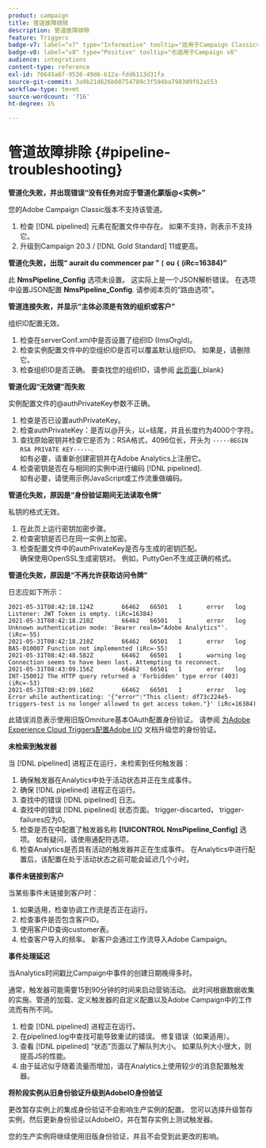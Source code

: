 ```yaml
---
product: campaign
title: 管道故障排除
description: 管道故障排除
feature: Triggers
badge-v7: label="v7" type="Informative" tooltip="适用于Campaign Classicv7"
badge-v8: label="v8" type="Positive" tooltip="也适用于Campaign v8"
audience: integrations
content-type: reference
exl-id: 76645a6f-9536-49d6-b12a-fdd6113d31fa
source-git-commit: 3a9b21d626b60754789c3f594ba798309f62a553
workflow-type: tm+mt
source-wordcount: '716'
ht-degree: 1%

---
```


# 管道故障排除 {#pipeline-troubleshooting}



**管道化失败，并出现错误“没有任务对应于管道化蒙版@&lt;实例>”**

您的Adobe Campaign Classic版本不支持该管道。

1. 检查 [!DNL pipelined] 元素在配置文件中存在。 如果不支持，则表示不支持它。
1. 升级到Campaign 20.3 / [!DNL Gold Standard] 11或更高。

**管道化失败，出现“ aurait du commencer par ” `[` ou `{` (iRc=16384)”**

此 **NmsPipeline_Config** 选项未设置。 这实际上是一个JSON解析错误。
在选项中设置JSON配置 **NmsPipeline_Config**. 请参阅本页的“路由选项”。

**管道连接失败，并显示“主体必须是有效的组织或客户”**

组织ID配置无效。

1. 检查在serverConf.xml中是否设置了组织ID (ImsOrgId)。
1. 检查实例配置文件中的空组织ID是否可以覆盖默认组织ID。 如果是，请删除它。
1. 检查组织ID是否正确。 要查找您的组织ID，请参阅 [此页面](https://experienceleague.adobe.com/docs/core-services/interface/administration/organizations.html?lang=zh-Hans){_blank}

**管道化因“无效键”而失败**

实例配置文件的@authPrivateKey参数不正确。

1. 检查是否已设置authPrivateKey。
1. 检查authPrivateKey：是否以@开头，以=结尾，并且长度约为4000个字符。
1. 查找原始密钥并检查它是否为：RSA格式，4096位长，开头为 `-----BEGIN RSA PRIVATE KEY-----`.
   <br> 如有必要，请重新创建密钥并在Adobe Analytics上注册它。
1. 检查密钥是否在与相同的实例中进行编码 [!DNL pipelined]. <br>如有必要，请使用示例JavaScript或工作流重做编码。

**管道化失败，原因是“身份验证期间无法读取令牌”**

私钥的格式无效。

1. 在此页上运行密钥加密步骤。
1. 检查密钥是否已在同一实例上加密。
1. 检查配置文件中的authPrivateKey是否与生成的密钥匹配。 <br>确保使用OpenSSL生成密钥对。 例如，PuttyGen不生成正确的格式。

**管道化失败，原因是“不再允许获取访问令牌”**

日志应如下所示：

```
2021-05-31T08:42:18.124Z        66462   66501   1       error   log     Listener: JWT Token is empty. (iRc=16384)
2021-05-31T08:42:18.210Z        66462   66501   1       error   log     Unknown authentication mode: 'Bearer realm="Adobe Analytics"'. (iRc=-55)
2021-05-31T08:42:18.210Z        66462   66501   1       error   log     BAS-010007 Function not implemented (iRc=-55)
2021-05-31T08:42:48.582Z        66462   66501   1       warning log     Connection seems to have been lost. Attempting to reconnect.
2021-05-31T08:43:09.156Z        66462   66501   1       error   log     INT-150012 The HTTP query returned a 'Forbidden' type error (403) (iRc=-53)
2021-05-31T08:43:09.160Z        66462   66501   1       error   log     Error while authenticating: '{"error":"This client: df73c224e5-triggers-test is no longer allowed to get access token."}' (iRc=16384)
```

此错误消息表示使用旧版Omniture基本OAuth配置身份验证。 请参阅 [为Adobe Experience Cloud Triggers配置Adobe I/O](../../integrations/using/configuring-adobe-io.md) 文档升级您的身份验证。

**未检索到触发器**

当 [!DNL pipelined] 进程正在运行，未检索到任何触发器：

1. 确保触发器在Analytics中处于活动状态并正在生成事件。
1. 确保 [!DNL pipelined] 进程正在运行。
1. 查找中的错误 [!DNL pipelined] 日志。
1. 查找中的错误 [!DNL pipelined] 状态页面。 trigger-discarted， trigger-failures应为0。
1. 检查是否在中配置了触发器名称 **[!UICONTROL NmsPipeline_Config]** 选项。 如有疑问，请使用通配符选项。
1. 检查Analytics是否具有活动的触发器并正在生成事件。 在Analytics中进行配置后，该配置在处于活动状态之前可能会延迟几个小时。

**事件未链接到客户**

当某些事件未链接到客户时：

1. 如果适用，检查协调工作流是否正在运行。
1. 检查事件是否包含客户ID。
1. 使用客户ID查询customer表。
1. 检查客户导入的频率。 新客户会通过工作流导入Adobe Campaign。

**事件处理延迟**

当Analytics时间戳比Campaign中事件的创建日期晚得多时。

通常，触发器可能需要15到90分钟的时间来启动营销活动。 此时间根据数据收集的实施、管道的加载、定义触发器的自定义配置以及Adobe Campaign中的工作流而有所不同。

1. 检查 [!DNL pipelined] 进程正在运行。
1. 在pipelined.log中查找可能导致重试的错误。 修复错误（如果适用）。
1. 查看 [!DNL pipelined] “状态”页面以了解队列大小。 如果队列大小很大，则提高JS的性能。
1. 由于延迟似乎随着流量而增加，请在Analytics上使用较少的消息配置触发器。

**将阶段实例从旧身份验证升级到AdobeIO身份验证**

更改暂存实例上的集成身份验证不会影响生产实例的配置。 您可以选择升级暂存实例，然后更新身份验证以AdobeIO，并在暂存实例上测试触发器。

您的生产实例将继续使用旧版身份验证，并且不会受到此更改的影响。
